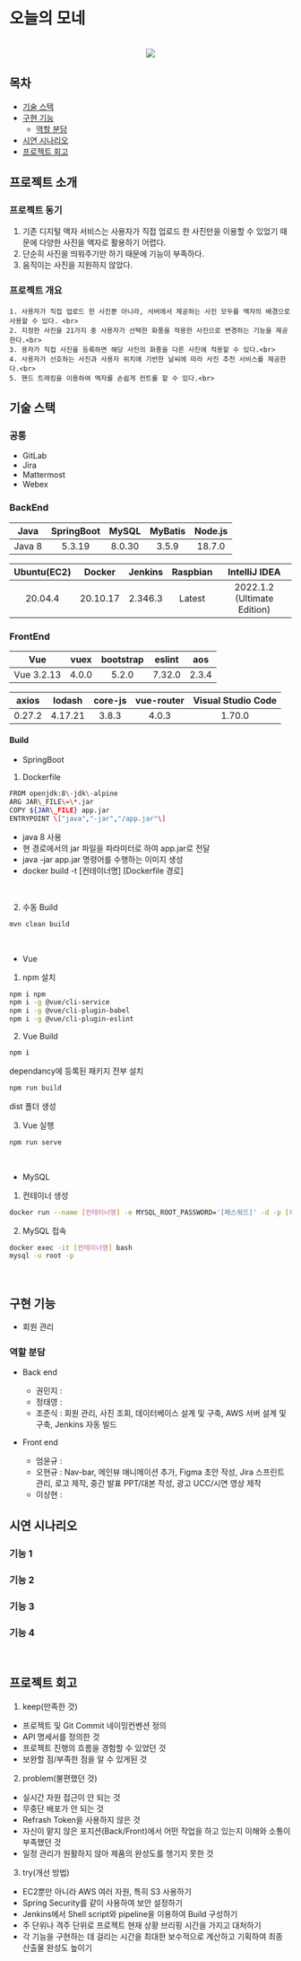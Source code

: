 # 오늘의 모네

<p align="center">
  <br>
  <img src="./images/sample.jpeg">
  <br>
</p>

## 목차
- [기술 스택](#기술-스택)
- [구현 기능](#구현-기능)
  - [역할 분담](#역할-분담)
- [시연 시나리오](#시연-시나리오)
- [프로젝트 회고](#프로젝트-회고)

## 프로젝트 소개
### 프로젝트 동기
  1. 기존 디지털 액자 서비스는 사용자가 직접 업로드 한 사진만을 이용할 수 있었기 때문에 다양한 사진을 액자로 활용하기 어렵다.
  2. 단순히 사진을 띄워주기만 하기 때문에 기능이 부족하다.
  3. 움직이는 사진을 지원하지 않았다.

### 프로젝트 개요
    1. 사용자가 직접 업로드 한 사진뿐 아니라, 서버에서 제공하는 사진 모두를 액자의 배경으로 사용할 수 있다. <br>
    2. 지정한 사진을 21가지 중 사용자가 선택한 화풍을 적용한 사진으로 변경하는 기능을 제공한다.<br>
    3. 용자가 직접 사진을 등록하면 해당 사진의 화풍을 다른 사진에 적용할 수 있다.<br>
    4. 사용자가 선호하는 사진과 사용자 위치에 기반한 날씨에 따라 사진 추천 서비스를 제공한다.<br>
    5. 핸드 트래킹을 이용하여 액자를 손쉽게 컨트롤 할 수 있다.<br>

## 기술 스택
### 공통

- GitLab
- Jira
- Mattermost
- Webex

### BackEnd 


| Java   | SpringBoot | MySQL  | MyBatis | Node.js |
| :----: | :--------: | :----: | :-----: |:------: |
| Java 8 |   5.3.19   | 8.0.30 | 3.5.9   | 18.7.0  |

| Ubuntu(EC2) | Docker   | Jenkins | Raspbian | IntelliJ IDEA                |
| :---------: | :------: | :-----: | :------: | :--------------------------: |
| 20.04.4     | 20.10.17 | 2.346.3 | Latest   | 2022.1.2 (Ultimate Edition)  |

### FrontEnd 


|    Vue     | vuex  | bootstrap | eslint |  aos  |
| :--------: | :---: | :-------: | :----: | :---: |
| Vue 3.2.13 | 4.0.0 |   5.2.0   | 7.32.0 | 2.3.4 |

| axios  | lodash  | core-js | vue-router | Visual Studio Code |
| :----: | :-----: | :-----: | :--------: | :----------------: |
| 0.27.2 | 4.17.21 |  3.8.3  |   4.0.3    |       1.70.0       |



#### Build

- SpringBoot

1. Dockerfile
``` bash
FROM openjdk:8\-jdk\-alpine
ARG JAR\_FILE\=\*.jar
COPY ${JAR\_FILE} app.jar
ENTRYPOINT \["java","-jar","/app.jar"\]
```

- java 8 사용
- 현 경로에서의 jar 파일을 파라미터로 하여 app.jar로 전달
- java -jar app.jar 명령어를 수행하는 이미지 생성
- docker build -t [컨테이너명] [Dockerfile 경로]

<br>

2. 수동 Build
``` bash
mvn clean build
```

<br>

- Vue
1. npm 설치
``` bash
npm i npm
npm i -g @vue/cli-service
npm i -g @vue/cli-plugin-babel
npm i -g @vue/cli-plugin-eslint
```

2. Vue Build
``` bash
npm i
````
dependancy에 등록된 패키지 전부 설치

``` bash
npm run build
```
dist 폴더 생성

3. Vue 실행

```bash
npm run serve
```

<br>

- MySQL

1. 컨테이너 생성
``` bash
docker run --name [컨테이너명] -e MYSQL_ROOT_PASSWORD='[패스워드]' -d -p [외부포트]:[내부포트] [이미지명]
````

2. MySQL 접속
``` bash
docker exec -it [컨테이너명] bash
mysql -u root -p
```

<br>

## 구현 기능

- 회원 관리

### 역할 분담
- Back end
  - 권민지 : 
  - 정태영 : 
  - 조준식 : 회원 관리, 사진 조회, 데이터베이스 설계 및 구축, AWS 서버 설계 및 구축, Jenkins 자동 빌드

- Front end
  - 엄윤규 : 
  - 오현규 : Nav-bar, 메인뷰 애니메이션 추가, Figma 초안 작성, Jira 스프린트 관리, 로고 제작, 중간 발표 PPT/대본 작성, 광고 UCC/시연 영상 제작
  - 이상현 : 

## 시연 시나리오
### 기능 1

### 기능 2

### 기능 3

### 기능 4

<br>

## 프로젝트 회고

1. keep(만족한 것)
- 프로젝트 및 Git Commit 네이밍컨벤션 정의
- API 명세서를 정의한 것
- 프로젝트 진행의 흐름을 경험할 수 있었던 것
- 보완할 점/부족한 점을 알 수 있게된 것

2. problem(불편했던 것)
- 실시간 자원 접근이 안 되는 것
- 무중단 배포가 안 되는 것
- Refrash Token을 사용하지 않은 것
- 자신이 맡지 않은 포지션(Back/Front)에서 어떤 작업을 하고 있는지 이해와 소통이 부족했던 것
- 일정 관리가 원활하지 않아 제품의 완성도를 챙기지 못한 것

3. try(개선 방법)
- EC2뿐만 아니라 AWS 여러 자원, 특히 S3 사용하기
- Spring Security를 같이 사용하여 보안 설정하기
- Jenkins에서 Shell script와 pipeline을 이용하여 Build 구성하기
- 주 단위나 격주 단위로 프로젝트 현재 상황 브리핑 시간을 가지고 대처하기
- 각 기능을 구현하는 데 걸리는 시간을 최대한 보수적으로 계산하고 기획하여 최종 산출물 완성도 높이기


